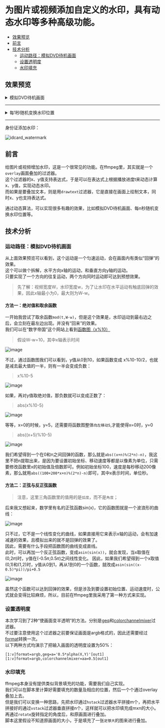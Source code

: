 # 为图片或视频添加自定义的水印，具有动态水印等多种高级功能。

- [效果预览](#效果预览)
- [前言](#前言)
- [技术分析](#技术分析)
  - [运动路径：模拟DVD待机画面](#运动路径模拟dvd待机画面)
  - [设置透明度](#设置透明度)
  - [水印填充](#水印填充)

## 效果预览

<details>
<summary>模拟DVD待机画面</summary>
<video src="https://github.com/jifengg/ffmpeg-script/assets/17020523/02c00806-2514-4dc8-9bdf-df53f66f9931" controls>你的浏览器不支持播放视频</video>
</details>

----

<details>
<summary>每1秒随机变换水印位置</summary>
<video src="https://github.com/jifengg/ffmpeg-script/assets/17020523/b5ba5de5-ca52-417e-a0b3-dbf43bf6bff4" controls>你的浏览器不支持播放视频</video>
</details>

----

身份证添加水印：

![idcard_watermark](https://github.com/jifengg/ffmpeg-script/assets/17020523/7e8dff92-feec-40e3-978f-54df1fabdad5)


## 前言

给图片或视频增加水印，这是一个很常见的功能。在ffmpeg里，其实就是一个`overlay`画面叠加的过滤器。  
这个过滤器的x、y值支持表达式，于是可以在表达式上根据播放进度t来动态计算x、y值，实现动态水印。  
而如果是要叠加文本，则是用`drawtext`过滤器，它是直接在画面上绘制文本，同时x、y也支持表达式。  

通过动态算法，可以实现很多有趣的效果，比如模拟DVD待机画面、每n秒随机变换水印位置等。

## 技术分析

### 运动路径：模拟DVD待机画面

从上面效果预览可以看到，这个运动是一个匀速运动，会在画面内有类似“回弹”的效果。  
这个可以做个拆解，水平方向x轴的运动，和垂直方向y轴的运动。  
只要实现了一个方向的往复运动，两个方向同时运动即可达到预想效果。  

> 先了解：视频宽度W，水印宽度w，为了让水印在水平运动有触底回弹的效果，因此x轴最小为0，最大则为W-w。

#### 方法一：绝对值和取余函数

一开始我尝试了取余函数`mod(t,W-w)`，但是这个效果是，水印运动到最右边之后，会立刻在最左边出现。并没有“回来”的效果。  
我们可以在“数字帝国”这个网站上看到[函数图（x%10）](https://zh.numberempire.com/graphingcalculator.php?functions=x%2510&xmin=0&xmax=100&ymin=-40&ymax=40&var=x)

> 假设W-w=10，其中x轴表示时间

![image](https://github.com/jifengg/ffmpeg-script/assets/17020523/19e13c56-20bd-45a5-93a4-44b4fad7a9b1)

不过，通过函数图我们可以看到，y值从0到10，如果函数变成 x%10-10/2，也就是减去最大值的一半，则有一半会变成负数：

> x%10-5

![image](https://github.com/jifengg/ffmpeg-script/assets/17020523/fd88e459-d0f1-4467-987c-0cc154b95e7e)

如果，再对y值取绝对值，那负数就可以变成正数了：

> abs(x%10-5)

![image](https://github.com/jifengg/ffmpeg-script/assets/17020523/c9b4ccba-8d7b-4024-9fe7-20b18aec9107)

等等，x=0的时候，y=5，还需要将函数图整体`向左移动5`,才能使得x=0时，y=0

> abs((x+5)%10-5)

![image](https://github.com/jifengg/ffmpeg-script/assets/17020523/f030e263-090a-4b2c-af7b-fa3262b77a8a)

我们希望得到一个在0和n之间回弹的函数，那么就是`abs((x+n)%(2*n)-n)`，我这里不把n提取出来，是因为要设置初始坐标、移动速度等都是以像素为单位，只需要修改函数里x的初始值及倍数即可。例如初始坐标100，速度是每秒移动200像素，那么就用`abs((100+200*x+n)%(2*n)-n)`即可，其中x表示时间，单位秒。


#### 方法二：正弦与反正弦函数

> 注意，这里三角函数里的值用的是`弧度`，而不是`角度`；

后来我又想起来，数学里有名的正弦函数sin(x)，它的函数图就是一个波浪形的曲线：

![image](https://github.com/jifengg/ffmpeg-script/assets/17020523/2a872804-200c-4f04-afc7-1e23d695c04c)

只不过，它不是一个线性变化的曲线，如果直接用它来表示x轴的运动，会有加速减速的效果，且模拟出来的就不是回弹的效果了。  
因此，需要有什么手段把函数图的曲线变成直线。  
此时，可以再加一个反正弦函数，变成`asin(sin(x))`，就会发现，当x取值在(0,2𝜋)时，y值在(-0.5𝜋,0.5𝜋)之间线性变化。
因此，如果我们希望得到一个x取值(0,1)和(1,2)时，y值从0到1，再从1到0的一个函数，就改成`asin(sin((x-0.5)*pi))/pi+0.5`

![image](https://github.com/jifengg/ffmpeg-script/assets/17020523/11330d9f-e3ce-4dd6-ad7c-2ae013557db4)

虽然这个函数可以达到回弹的效果，但是涉及到要设置初始位置、运动速度时，公式就会变得比较麻烦，所以，目前在ffmpeg里我采用了第一种方式来实现。

### 设置透明度

本次学习到了2种“使画面变半透明”的方法。分别是[geq](https://ffmpeg.org/ffmpeg-filters.html#geq)和[colorchannelmixer](https://ffmpeg.org/ffmpeg-filters.html#colorchannelmixer)过滤器。  
不过要注意使用这个过滤器之前要保证画面是argb格式的，因此还需要经过[format](https://ffmpeg.org/ffmpeg-filters.html#format-1)转换一次。  
以下两种方式均演示了把输入画面的透明度设置为50%：

```shell
[1:v]format=argb,geq=a='0.5*alpha(X,Y)'[out1]
[1:v]format=argb,colorchannelmixer=aa=0.5[out1]
```

### 水印填充

ffmpeg本身没有提供类似背景填充的功能，需要我们自己实现。  
我们可以在脚本里计算好需要填充的数量及相应的位置，然后一个个通过overlay叠加上去。  
但是我们可以变换一种思路，先把水印通过`hstack`过滤器水平拼接m个，再把水平拼接好的通过`vstack`过滤器垂直拼接n个，这样就可以把水印填充成mxn的大小。再通过`rotate`旋转指定的角度后，和原画面进行叠加。  
脚本这里假设不知道原画面的大小，于是填充了一张`足够大`的图来进行叠加。

